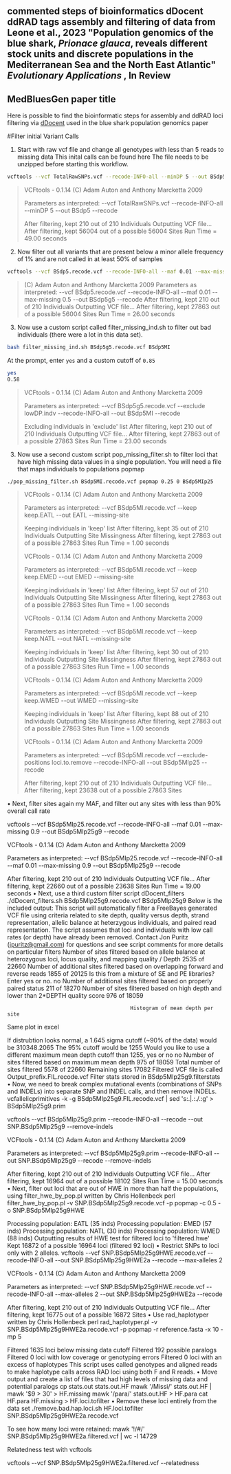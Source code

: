 
## commented steps of bioinformatics dDocent ddRAD tags assembly and filtering of data from Leone et al., 2023 "Population genomics of the blue shark, *Prionace glauca*, reveals different stock units and discrete populations in the Mediterranean Sea and the North East Atlantic" *Evolutionary Applications* , In Review 

## MedBluesGen paper title

Here is possible to find the bioinformatic steps for assembly and ddRAD loci filtering via [dDocent](http://www.ddocent.com/) used in the blue shark population genomics paper

#Filter initial Variant Calls

1. Start with raw vcf file and change all genotypes with less than 5 reads to missing data
This inital calls can be found here
The file needs to be unzipped before starting this workflow.

```sh
vcftools --vcf TotalRawSNPs.vcf --recode-INFO-all --minDP 5 --out BSdp5 --recode
```
> VCFtools - 0.1.14
> (C) Adam Auton and Anthony Marcketta 2009
>
> Parameters as interpreted:
>        --vcf TotalRawSNPs.vcf
>        --recode-INFO-all
>        --minDP 5
>        --out BSdp5
>        --recode
>
> After filtering, kept 210 out of 210 Individuals
> Outputting VCF file...
> After filtering, kept 56004 out of a possible 56004 Sites
> Run Time = 49.00 seconds

2. Now filter out all variants that are present below a minor allele frequency of 1% and are not called in at least 50% of samples
```sh
vcftools --vcf BSdp5.recode.vcf --recode-INFO-all --maf 0.01 -–max-missing 0.5 --out BSdp5g5 –recode
```
> (C) Adam Auton and Anthony Marcketta 2009
> Parameters as interpreted:
>        --vcf BSdp5.recode.vcf
>        --recode-INFO-all
>        --maf 0.01
>        --max-missing 0.5
>        --out BSdp5g5
>        --recode
>After filtering, kept 210 out of 210 Individuals
>Outputting VCF file...
>After filtering, kept 27863 out of a possible 56004 Sites
>Run Time = 26.00 seconds

3. Now use a custom script called filter_missing_ind.sh to filter out bad individuals (there were a lot in this data set).
```sh
bash filter_missing_ind.sh BSdp5g5.recode.vcf BSdp5MI
```
At the prompt, enter `yes` and a custom cutoff of `0.85`
```sh
yes
0.58
```
> VCFtools - 0.1.14
> (C) Adam Auton and Anthony Marcketta 2009
>
> Parameters as interpreted:
>        --vcf BSdp5g5.recode.vcf
>        --exclude lowDP.indv
>        --recode-INFO-all
>        --out BSdp5MI
>        --recode
>
> Excluding individuals in 'exclude' list
> After filtering, kept 210 out of 210 Individuals
> Outputting VCF file...
> After filtering, kept 27863 out of a possible 27863 Sites
> Run Time = 23.00 seconds

3. Now use a second custom script pop_missing_filter.sh to filter loci that have high missing data values in a single population. You will need a file that maps individuals to populations popmap

```sh
./pop_missing_filter.sh BSdp5MI.recode.vcf popmap 0.25 0 BSdp5MIp25
```
> VCFtools - 0.1.14
> (C) Adam Auton and Anthony Marcketta 2009
>
> Parameters as interpreted:
>        --vcf BSdp5MI.recode.vcf
>        --keep keep.EATL
>        --out EATL
>        --missing-site
>
> Keeping individuals in 'keep' list
> After filtering, kept 35 out of 210 Individuals
> Outputting Site Missingness
> After filtering, kept 27863 out of a possible 27863 Sites
> Run Time = 1.00 seconds
>
> VCFtools - 0.1.14
> (C) Adam Auton and Anthony Marcketta 2009
>
> Parameters as interpreted:
>        --vcf BSdp5MI.recode.vcf
>        --keep keep.EMED
>        --out EMED
>        --missing-site
>
> Keeping individuals in 'keep' list
> After filtering, kept 57 out of 210 Individuals
> Outputting Site Missingness
> After filtering, kept 27863 out of a possible 27863 Sites
> Run Time = 1.00 seconds
>
> VCFtools - 0.1.14
> (C) Adam Auton and Anthony Marcketta 2009
>
> Parameters as interpreted:
>        --vcf BSdp5MI.recode.vcf
>        --keep keep.NATL
>        --out NATL
>        --missing-site
>
> Keeping individuals in 'keep' list
> After filtering, kept 30 out of 210 Individuals
> Outputting Site Missingness
> After filtering, kept 27863 out of a possible 27863 Sites
> Run Time = 1.00 seconds
>
> VCFtools - 0.1.14
> (C) Adam Auton and Anthony Marcketta 2009
>
> Parameters as interpreted:
>        --vcf BSdp5MI.recode.vcf
>        --keep keep.WMED
>        --out WMED
>        --missing-site
>
> Keeping individuals in 'keep' list
> After filtering, kept 88 out of 210 Individuals
> Outputting Site Missingness
> After filtering, kept 27863 out of a possible 27863 Sites
> Run Time = 1.00 seconds
>
> VCFtools - 0.1.14
> (C) Adam Auton and Anthony Marcketta 2009
>
> Parameters as interpreted:
>        --vcf BSdp5MI.recode.vcf
>        --exclude-positions loci.to.remove
>        --recode-INFO-all
>        --out BSdp5MIp25
>        --recode
>
> After filtering, kept 210 out of 210 Individuals
> Outputting VCF file...
> After filtering, kept 23638 out of a possible 27863 Sites

•	Next, filter sites again my MAF, and filter out any sites with less than 90% overall call rate

vcftools --vcf BSdp5MIp25.recode.vcf --recode-INFO-all --maf 0.01 --max-missing 0.9 --out BSdp5MIp25g9 --recode

VCFtools - 0.1.14
(C) Adam Auton and Anthony Marcketta 2009

Parameters as interpreted:
        --vcf BSdp5MIp25.recode.vcf
        --recode-INFO-all
        --maf 0.01
        --max-missing 0.9
        --out BSdp5MIp25g9
        --recode

After filtering, kept 210 out of 210 Individuals
Outputting VCF file...
After filtering, kept 22660 out of a possible 23638 Sites
Run Time = 19.00 seconds
•	Next, use a third custom filter script dDocent_filters
./dDocent_filters.sh BSdp5MIp25g9.recode.vcf BSdp5MIp25g9
Below is the included output:
This script will automatically filter a FreeBayes generated VCF file using criteria related to site depth, quality versus depth, strand representation, allelic balance at heterzygous individuals, and paired read representation.
The script assumes that loci and individuals with low call rates (or depth) have already been removed.
Contact Jon Puritz (jpuritz@gmail.com) for questions and see script comments for more details on particular filters
Number of sites filtered based on allele balance at heterozygous loci, locus quality, and mapping quality / Depth
 2535 of 22660
Number of additional sites filtered based on overlapping forward and reverse reads
 1855 of 20125
Is this from a mixture of SE and PE libraries? Enter yes or no.
no
Number of additional sites filtered based on properly paired status
 211 of 18270
Number of sites filtered based on high depth and lower than 2*DEPTH quality score
 976 of 18059

                                            Histogram of mean depth per site
  
Same plot in excel
 

If distrubtion looks normal, a 1.645 sigma cutoff (~90% of the data) would be 310348.2065
The 95% cutoff would be 1255
Would you like to use a different maximum mean depth cutoff than 1255, yes or no
no
Number of sites filtered based on maximum mean depth
 975 of 18059
Total number of sites filtered
 5578 of 22660
Remaining sites
 17082
Filtered VCF file is called Output_prefix.FIL.recode.vcf
Filter stats stored in BSdp5MIp25g9.filterstats
•	Now, we need to break complex mutational events (combinations of SNPs and INDELs) into separate SNP and INDEL calls, and then remove INDELs.
vcfallelicprimitives -k -g BSdp5MIp25g9.FIL.recode.vcf | sed 's:\.|\.:\.\/\.:g' > BSdp5MIp25g9.prim

vcftools --vcf BSdp5MIp25g9.prim --recode-INFO-all --recode --out SNP.BSdp5MIp25g9 --remove-indels

VCFtools - 0.1.14
(C) Adam Auton and Anthony Marcketta 2009

Parameters as interpreted:
        --vcf BSdp5MIp25g9.prim
        --recode-INFO-all
        --out SNP.BSdp5MIp25g9
        --recode
        --remove-indels

After filtering, kept 210 out of 210 Individuals
Outputting VCF file...
After filtering, kept 16964 out of a possible 18102 Sites
Run Time = 15.00 seconds
•	Next, filter out loci that are out of HWE in more than half the populations, using filter_hwe_by_pop.pl written by Chris Hollenbeck
perl filter_hwe_by_pop.pl -v SNP.BSdp5MIp25g9.recode.vcf -p popmap -c 0.5 -o SNP.BSdp5MIp25g9HWE

Processing population: EATL (35 inds)
Processing population: EMED (57 inds)
Processing population: NATL (30 inds)
Processing population: WMED (88 inds)
Outputting results of HWE test for filtered loci to 'filtered.hwe'
Kept 16872 of a possible 16964 loci (filtered 92 loci)
•	Restrict SNPs to loci only with 2 alleles.
vcftools --vcf SNP.BSdp5MIp25g9HWE.recode.vcf --recode-INFO-all --out SNP.BSdp5MIp25g9HWE2a --recode --max-alleles 2

VCFtools - 0.1.14
(C) Adam Auton and Anthony Marcketta 2009

Parameters as interpreted:
        --vcf SNP.BSdp5MIp25g9HWE.recode.vcf
        --recode-INFO-all
        --max-alleles 2
        --out SNP.BSdp5MIp25g9HWE2a
        --recode

After filtering, kept 210 out of 210 Individuals
Outputting VCF file...
After filtering, kept 16775 out of a possible 16872 Sites
•	Use rad_haplotyper written by Chris Hollenbeck
perl rad_haplotyper.pl -v SNP.BSdp5MIp25g9HWE2a.recode.vcf -p popmap -r reference.fasta -x 10 -mp 5

Filtered 1635 loci below missing data cutoff
Filtered 192 possible paralogs
Filtered 0 loci with low coverage or genotyping errors
Filtered 0 loci with an excess of haplotypes
This script uses called genotypes and aligned reads to make haplotype calls across RAD loci using both F and R reads.
•	Move output and create a list of files that had high levels of missing data and potential paralogs
cp stats.out stats.out.HF
mawk '/Missi/' stats.out.HF | mawk '$9 > 30' > HF.missing
mawk '/para/' stats.out.HF > HF.para
cat HF.para HF.missing > HF.loci.tofilter
•	Remove these loci entirely from the data set
./remove.bad.hap.loci.sh HF.loci.tofilter SNP.BSdp5MIp25g9HWE2a.recode.vcf

To see how many loci were retained:
mawk '!/#/' SNP.BSdp5MIp25g9HWE2a.filtered.vcf | wc -l
14729

Relatedness test with vcftools

vcftools --vcf SNP.BSdp5MIp25g9HWE2a.filtered.vcf --relatedness


